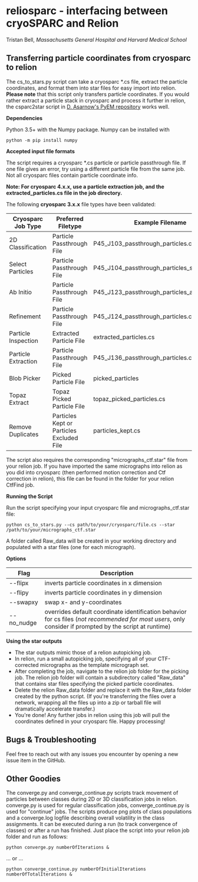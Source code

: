 # reliosparc - interfacing between cryoSPARC and Relion

Tristan Bell, *Massachusetts General Hospital and Harvard Medical School*

## Transferring particle coordinates from cryosparc to relion 

The cs_to_stars.py script can take a cryosparc *.cs file, extract the particle coordinates, and format them into star files for easy import into relion.  **Please note** that this script only transfers particle coordinates.  If you would rather extract a particle stack in cryosparc and process it further in relion, the csparc2star script in [D. Asarnow's PyEM repository](https://github.com/asarnow/pyem) works well.



**Dependencies**

Python 3.5+ with the Numpy package.  Numpy can be installed with

    python -m pip install numpy



**Accepted input file formats**

The script requires a cryosparc *.cs particle or particle passthrough file.  If one file gives an error, try using a different particle file from the same job.  Not all cryosparc files contain particle coordinate info.

**Note: For cryosparc 4.x.x, use a particle extraction job, and the extracted_particles.cs file in the job directory.**

The following **cryosparc 3.x.x** file types have been validated:

| Cryosparc Job Type | Preferred Filetype | Example Filename |
|--|--|--|
| 2D Classification | Particle Passthrough File | P45_J103_passthrough_particles.cs |
| Select Particles | Particle Passthrough File | P45_J104_passthrough_particles_selected.cs |
| Ab Initio | Particle Passthrough File | P45_J123_passthrough_particles_all_classes.cs |
| Refinement | Particle Passthrough File | P45_J124_passthrough_particles.cs |
| Particle Inspection | Extracted Particle File | extracted_particles.cs |
| Particle Extraction | Particle Passthrough File | P45_J136_passthrough_particles.cs |
| Blob Picker | Picked Particle File | picked_particles |
| Topaz Extract | Topaz Picked Particle File | topaz_picked_particles.cs |
| Remove Duplicates |Particles Kept or Particles Excluded File | particles_kept.cs |

The script also requires the corresponding "micrographs_ctf.star" file from your relion job.  If you have imported the same micrographs into relion as you did into cryosparc (then performed motion correction and Ctf correction in relion), this file can be found in the folder for your relion CtfFind job.



**Running the Script**

Run the script specifying your input cryosparc file and micrographs_ctf.star file:

    python cs_to_stars.py --cs path/to/your/cryosparc/file.cs --star /path/to/your/micrographs_ctf.star

A folder called Raw_data will be created in your working directory and populated with a star files (one for each micrograph).

**Options**

| Flag | Description |
|--|--|
| --flipx | inverts particle coordinates in x dimension |
| --flipy | inverts particle coordinates in y dimension |
| --swapxy | swap x- and y-coordinates |
| --no_nudge | overrides default coordinate identification behavior for cs files (*not recommended for most users*, only consider if prompted by the script at runtime) |



**Using the star outputs**

 - The star outputs mimic those of a relion autopicking job.
 - In relion, run a small autopicking job, specifying all of your CTF-corrected micrographs as the template micrograph set.
 - After completing the job, navigate to the relion job folder for the picking job.  The relion job folder will contain a subdirectory called "Raw_data" that contains star files specifying the picked particle coordinates.
 - Delete the relion Raw_data folder and replace it with the Raw_data folder created by the python script.  (If you're transferring the files over a network, wrapping all the files up into a zip or tarball file will dramatically accelerate transfer.)
 - You're done!  Any further jobs in relion using this job will pull the coordinates defined in your cryosparc file.  Happy processing!



## Bugs & Troubleshooting

Feel free to reach out with any issues you encounter by opening a new issue item in the GitHub.


## Other Goodies

The converge.py and converge_continue.py scripts track movement of particles between classes during 2D or 3D classification jobs in relion.  converge.py is used for regular classification jobs, converge_continue.py is used for "continue" jobs.  The scripts produce png plots of class populations and a converge.log logfile describing overall volatility in the class assignments.  It can be executed during a run (to track convergence of classes) or after a run has finished.  Just place the script into your relion job folder and run as follows:

    python converge.py numberOfIterations &

... or ...

    python converge_continue.py numberOfInitialIterations numberOfTotalIterations &

